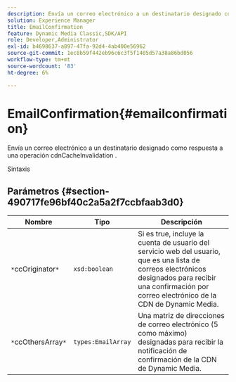 ```yaml
---
description: Envía un correo electrónico a un destinatario designado como respuesta a una operación cdnCacheInvalidation .
solution: Experience Manager
title: EmailConfirmation
feature: Dynamic Media Classic,SDK/API
role: Developer,Administrator
exl-id: b4698637-a897-47fa-92d4-4ab400e56962
source-git-commit: 1ec8b59f442eb96c6c3f5f1405d57a38a86bd056
workflow-type: tm+mt
source-wordcount: '83'
ht-degree: 6%

---
```


# EmailConfirmation{#emailconfirmation}

Envía un correo electrónico a un destinatario designado como respuesta a una operación cdnCacheInvalidation .

Sintaxis

## Parámetros {#section-490717fe96bf40c2a5a2f7ccbfaab3d0}

| Nombre | Tipo | Descripción |
|---|---|---|
| `*`ccOriginator`*` | `xsd:boolean` | Si es true, incluye la cuenta de usuario del servicio web del usuario, que es una lista de correos electrónicos designados para recibir una confirmación por correo electrónico de la CDN de Dynamic Media. |
| `*`ccOthersArray`*` | `types:EmailArray` | Una matriz de direcciones de correo electrónico (5 como máximo) designadas para recibir la notificación de confirmación de la CDN de Dynamic Media. |

